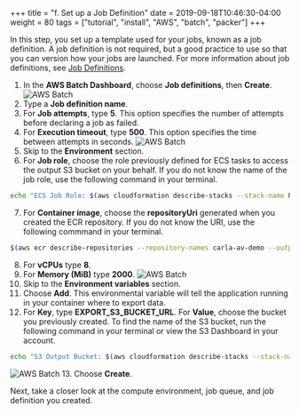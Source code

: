 +++
title = "f. Set up a Job Definition"
date = 2019-09-18T10:46:30-04:00
weight = 80
tags = ["tutorial", "install", "AWS", "batch", "packer"]
+++

In this step, you set up a template used for your jobs, known as a job definition. A job definition is not required, but a good practice to use so that you can version how your jobs are launched. For more information about job definitions, see [Job Definitions](https://docs.aws.amazon.com/batch/latest/userguide/job_definitions.html).

1. In the **AWS Batch Dashboard**, choose **Job definitions**, then **Create**.
![AWS Batch](/images/aws-batch/batch10.png)
2. Type a **Job definition name**.
3. For **Job attempts**, type **5**. This option specifies the number of attempts before declaring a job as failed.
4. For **Execution timeout**, type **500**. This option specifies the time between attempts in seconds.
![AWS Batch](/images/aws-batch/batch11.png)
5. Skip to the **Environment** section.
6. For **Job role**, choose the role previously defined for ECS tasks to access the output S3 bucket on your behalf. If you do not know the name of the job role, use the following command in your terminal.
```bash
echo "ECS Job Role: $(aws cloudformation describe-stacks --stack-name PrepAVWorkshop --output text --query 'Stacks[0].Outputs[?OutputKey == `ECSTaskPolicytoS3`].OutputValue')"
```
7. For **Container image**, choose the **repositoryUri** generated when you created the ECR repository. If you do not know the URI, use the following commmand in your terminal.
```bash
$(aws ecr describe-repositories --repository-names carla-av-demo --output text --query 'repositories[0].[repositoryUri]')
```
8. For **vCPUs** type **8**.
9. For **Memory (MiB)** type **2000**.
![AWS Batch](/images/aws-batch/batch12.png)
10. Skip to the **Environment variables** section.
11. Choose **Add**. This environmental variable will tell the application running in your container where to export data.
12. For **Key**, type **EXPORT_S3_BUCKET_URL**. For **Value**, choose the bucket you previously created. To find the name of the S3 bucket, run the following command in your terminal or view the S3 Dashboard in your account.
```bash
echo "S3 Output Bucket: $(aws cloudformation describe-stacks --stack-name PrepAVWorkshop --output text --query 'Stacks[0].Outputs[?OutputKey == `OutputBucket`].OutputValue')"
```
![AWS Batch](/images/aws-batch/batch13.png)
13. Choose **Create**.

Next, take a closer look at the compute environment, job queue, and job definition you created.
